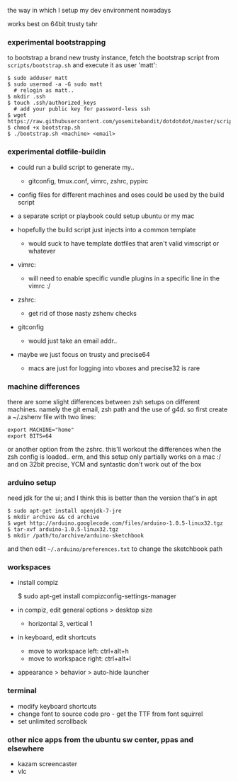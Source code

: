 the way in which I setup my dev environment nowadays

works best on 64bit trusty tahr


### experimental bootstrapping
to bootstrap a brand new trusty instance,
fetch the bootstrap script from `scripts/bootstrap.sh`
and execute it as user 'matt':

    $ sudo adduser matt
    $ sudo usermod -a -G sudo matt
      # relogin as matt..
    $ mkdir .ssh
    $ touch .ssh/authorized_keys
      # add your public key for password-less ssh
    $ wget https://raw.githubusercontent.com/yosemitebandit/dotdotdot/master/scripts/bootstrap.sh
    $ chmod +x bootstrap.sh
    $ ./bootstrap.sh <machine> <email>



### experimental dotfile-buildin
* could run a build script to generate my..
  * gitconfig, tmux.conf, vimrc, zshrc, pypirc
* config files for different machines and oses could be used by the build script
* a separate script or playbook could setup ubuntu or my mac
* hopefully the build script just injects into a common template
  * would suck to have template dotfiles that aren't valid vimscript or whatever

* vimrc:
  * will need to enable specific vundle plugins in a specific line in the vimrc :/
* zshrc:
  * get rid of those nasty zshenv checks
* gitconfig
  * would just take an email addr..

* maybe we just focus on trusty and precise64
  * macs are just for logging into vboxes and precise32 is rare



### machine differences
there are some slight differences between zsh setups on different machines.
namely the git email, zsh path and the use of g4d.
so first create a ~/.zshenv file with two lines:

    export MACHINE="home"
    export BITS=64

or another option from the zshrc.
this'll workout the differences when the zsh config is loaded..
erm, and this setup only partially works on a mac :/
and on 32bit precise, YCM and syntastic don't work out of the box



### arduino setup
need jdk for the ui; and I think this is better than the version that's in apt

    $ sudo apt-get install openjdk-7-jre
    $ mkdir archive && cd archive
    $ wget http://arduino.googlecode.com/files/arduino-1.0.5-linux32.tgz
    $ tar-xvf arduino-1.0.5-linux32.tgz
    $ mkdir /path/to/archive/arduino-sketchbook

and then edit `~/.arduino/preferences.txt` to change the sketchbook path


### workspaces
* install compiz

    $ sudo apt-get install compizconfig-settings-manager

* in compiz, edit general options > desktop size
  * horizontal 3, vertical 1
* in keyboard, edit shortcuts
  * move to workspace left: ctrl+alt+h
  * move to workspace right: ctrl+alt+l
* appearance > behavior > auto-hide launcher


### terminal
* modify keyboard shortcuts
* change font to source code pro - get the TTF from font squirrel
* set unlimited scrollback


### other nice apps from the ubuntu sw center, ppas and elsewhere
* kazam screencaster
* vlc
